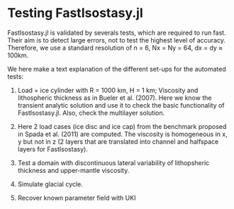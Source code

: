 # Testing FastIsostasy.jl

FastIsostasy.jl is validated by severals tests, which are required to run fast.
Their aim is to detect large errors, not to test the highest level of accuracy.
Therefore, we use a standard resolution of n = 6, Nx = Ny = 64, dx = dy ≈ 100km.

We here make a text explanation of the different set-ups for the automated tests:

1. Load = ice cylinder with R = 1000 km, H = 1 km; Viscosity and lithospheric thickness as in Bueler et al. (2007). Here we know the transient analytic solution and use it to check the basic functionality of FastIsostasy.jl. Also, check the multilayer solution.

2. Here 2 load cases (ice disc and ice cap) from the benchmark proposed in Spada et al. (2011) are computed. The viscosity is homogeneous in x, y but not in z (2 layers that are translated into channel and halfspace layers for FastIsostasy).

3. Test a domain with discontinuous lateral variability of lithopsheric thickness and upper-mantle viscosity.

4. Simulate glacial cycle.

5. Recover known parameter field with UKI